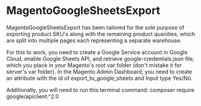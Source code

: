 # MagentoGoogleSheetsExport

MagentoGoogleSheetsExport has been tailored for the sole purpose of exporting product SKU's along with the remaining product quanities, which are split into multiple pages each representing a separate warehouse.

For this to work, you need to create a Google Service account in Google Cloud, enable Google Sheets API, and retrieve google-credentials.json file, which you place in your Magento's root var folder (don't mistake it for server's var folder).
In the Magento Admin Dashboard, you need to create an attribute with the id of export_to_google_sheets and Input type Yes/No.

Additionally, you will need to run this terminal command:
composer require google/apiclient:^2.0
